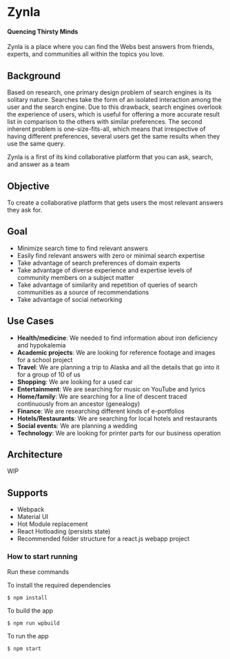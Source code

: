# Zynla
#### Quencing Thirsty Minds

Zynla is a place where you can find the Webs best answers from friends, experts, and communities all within the topics you love.

## Background
Based on research, one primary design problem of search engines is its solitary nature. Searches take the form of an isolated interaction among the user and the search engine. Due to this drawback, search engines overlook the experience of users, which is useful for offering a more accurate result list in comparison to the others with similar preferences. The second inherent problem is one-size-fits-all, which means that irrespective of having different preferences, several users get the same results when they use the same query.

Zynla is a first of its kind collaborative platform that you can ask, search, and answer as a team

## Objective
To create a collaborative platform that gets users the most relevant answers they ask for.

## Goal
- Minimize search time to find relevant answers
- Easily find relevant answers with zero or minimal search expertise
- Take advantage of search preferences of domain experts 
- Take advantage of diverse experience and expertise levels of community members on a subject matter
- Take advantage of similarity and repetition of queries of search communities as a source of recommendations
- Take advantage of social networking

## Use Cases
- **Health/medicine**: We needed to find information about iron deficiency and hypokalemia
- **Academic projects**:  We are looking for reference footage and images for a school project
- **Travel**: We are planning a trip to Alaska and all the details that go into it for a group of 10 of us
- **Shopping**: We are looking for a used car
- **Entertainment**: We are searching for music on YouTube and lyrics
- **Home/family**: We are searching for a line of descent traced continuously from an ancestor (genealogy)
- **Finance**: We are researching different kinds of e-portfolios
- **Hotels/Restaurants**: We are searching for  local hotels and restaurants
- **Social events**: We are planning a wedding
- **Technology**: We are looking for printer parts for our business operation

## Architecture

WIP

## Supports

- Webpack
- Material UI
- Hot Module replacement
- React Hotloading (persists state)
- Recommended folder structure for a react.js webapp project

### How to start running
Run these commands

To install the required dependencies

	$ npm install

To build the app

	$ npm run wpbuild

To run the app

	$ npm start

